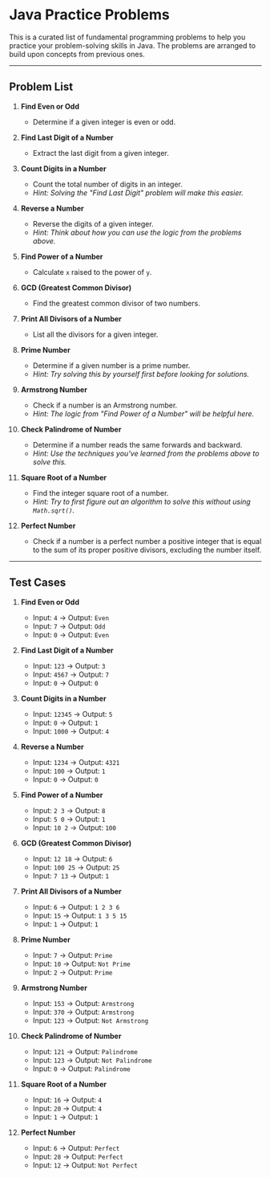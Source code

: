 # Java Practice Problems

This is a curated list of fundamental programming problems to help you practice your problem-solving skills in Java. The problems are arranged to build upon concepts from previous ones.

---

## Problem List

1. **Find Even or Odd**
    - Determine if a given integer is even or odd.

2. **Find Last Digit of a Number**
    - Extract the last digit from a given integer.

3. **Count Digits in a Number**
    - Count the total number of digits in an integer.
    - *Hint: Solving the "Find Last Digit" problem will make this easier.*

4. **Reverse a Number**
    - Reverse the digits of a given integer.
    - *Hint: Think about how you can use the logic from the problems above.*

5. **Find Power of a Number**
    - Calculate `x` raised to the power of `y`.

6. **GCD (Greatest Common Divisor)**
    - Find the greatest common divisor of two numbers.

7. **Print All Divisors of a Number**
    - List all the divisors for a given integer.

8. **Prime Number**
    - Determine if a given number is a prime number.
    - *Hint: Try solving this by yourself first before looking for solutions.*

9. **Armstrong Number**
    - Check if a number is an Armstrong number.
    - *Hint: The logic from "Find Power of a Number" will be helpful here.*

10. **Check Palindrome of Number**
    - Determine if a number reads the same forwards and backward.
    - *Hint: Use the techniques you've learned from the problems above to solve this.*

11. **Square Root of a Number**
    - Find the integer square root of a number.
    - *Hint: Try to first figure out an algorithm to solve this without using `Math.sqrt()`.*

12. **Perfect Number**
    - Check if a number is a perfect number a positive integer that is equal to the sum of its proper positive divisors, excluding the number itself.

---

## Test Cases

1. **Find Even or Odd**
    - Input: `4` → Output: `Even`
    - Input: `7` → Output: `Odd`
    - Input: `0` → Output: `Even`

2. **Find Last Digit of a Number**
    - Input: `123` → Output: `3`
    - Input: `4567` → Output: `7`
    - Input: `0` → Output: `0`

3. **Count Digits in a Number**
    - Input: `12345` → Output: `5`
    - Input: `0` → Output: `1`
    - Input: `1000` → Output: `4`

4. **Reverse a Number**
    - Input: `1234` → Output: `4321`
    - Input: `100` → Output: `1`
    - Input: `0` → Output: `0`

5. **Find Power of a Number**
    - Input: `2 3` → Output: `8`
    - Input: `5 0` → Output: `1`
    - Input: `10 2` → Output: `100`

6. **GCD (Greatest Common Divisor)**
    - Input: `12 18` → Output: `6`
    - Input: `100 25` → Output: `25`
    - Input: `7 13` → Output: `1`

7. **Print All Divisors of a Number**
    - Input: `6` → Output: `1 2 3 6`
    - Input: `15` → Output: `1 3 5 15`
    - Input: `1` → Output: `1`

8. **Prime Number**
    - Input: `7` → Output: `Prime`
    - Input: `10` → Output: `Not Prime`
    - Input: `2` → Output: `Prime`

9. **Armstrong Number**
    - Input: `153` → Output: `Armstrong`
    - Input: `370` → Output: `Armstrong`
    - Input: `123` → Output: `Not Armstrong`

10. **Check Palindrome of Number**
    - Input: `121` → Output: `Palindrome`
    - Input: `123` → Output: `Not Palindrome`
    - Input: `0` → Output: `Palindrome`

11. **Square Root of a Number**
    - Input: `16` → Output: `4`
    - Input: `20` → Output: `4`
    - Input: `1` → Output: `1`

12. **Perfect Number**
    - Input: `6` → Output: `Perfect`
    - Input: `28` → Output: `Perfect`
    - Input: `12` → Output: `Not Perfect`
